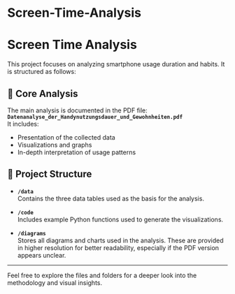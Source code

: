 # Screen-Time-Analysis

# Screen Time Analysis

This project focuses on analyzing smartphone usage duration and habits. It is structured as follows:

## 📄 Core Analysis
The main analysis is documented in the PDF file:  
**`Datenanalyse_der_Handynutzungsdauer_und_Gewohnheiten.pdf`**  
It includes:
- Presentation of the collected data
- Visualizations and graphs
- In-depth interpretation of usage patterns

## 📁 Project Structure

- **`/data`**  
  Contains the three data tables used as the basis for the analysis.

- **`/code`**  
  Includes example Python functions used to generate the visualizations.

- **`/diagrams`**  
  Stores all diagrams and charts used in the analysis. These are provided in higher resolution for better readability, especially if the PDF version appears unclear.

---

Feel free to explore the files and folders for a deeper look into the methodology and visual insights.
